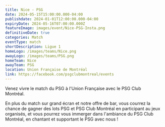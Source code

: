 ```yaml
---
title: Nice - PSG
date: 2024-05-15T15:00:00.000-04:00
publishdate: 2024-01-01T12:00:00.000-04:00
expiryDate: 2024-05-16T07:00:00.000Z
featureImage: images/event/Nice-PSG-Insta.png
definitiveDate: true
categories: Match
eventType: match
shortDescription: Ligue 1
homeLogo: /images/teams/Nice.png
awayLogo: /images/teams/PSG.png
homeTeam: Nice
awayTeam: PSG
location: Union Française de Montréal
link: https://facebook.com/psgclubmontreal/events
---
```


Venez vivre le match du PSG à l'Union Française avec le PSG Club Montréal.

En plus du match sur grand écran et notre offre de bar, vous courrez la chance de gagner des lots PSG et PSG Club Montréal en participant au jeux organisés, et vous pourrez vous immerger dans l'ambiance du PSG Club Montréal, en chantant et supportant le PSG avec nous !
